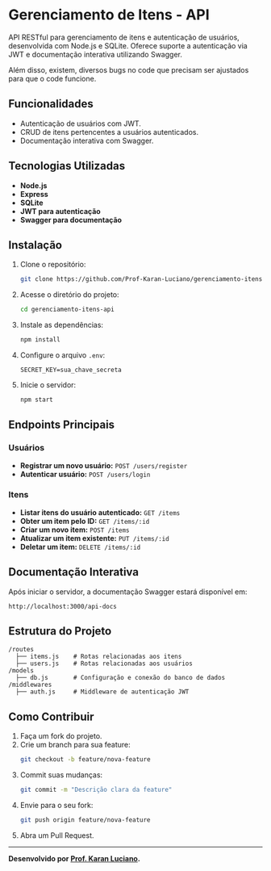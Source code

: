 
# Gerenciamento de Itens - API

API RESTful para gerenciamento de itens e autenticação de usuários, desenvolvida com Node.js e SQLite. Oferece suporte a autenticação via JWT e documentação interativa utilizando Swagger.

Além disso, existem, diversos bugs no code que precisam ser ajustados para que o code funcione.

## Funcionalidades

- Autenticação de usuários com JWT.
- CRUD de itens pertencentes a usuários autenticados.
- Documentação interativa com Swagger.

## Tecnologias Utilizadas

- **Node.js**
- **Express**
- **SQLite**
- **JWT para autenticação**
- **Swagger para documentação**

## Instalação

1. Clone o repositório:
   ```bash
   git clone https://github.com/Prof-Karan-Luciano/gerenciamento-itens-api.git
   ```
2. Acesse o diretório do projeto:
   ```bash
   cd gerenciamento-itens-api
   ```
3. Instale as dependências:
   ```bash
   npm install
   ```
4. Configure o arquivo `.env`:
   ```env
   SECRET_KEY=sua_chave_secreta
   ```
5. Inicie o servidor:
   ```bash
   npm start
   ```

## Endpoints Principais

### Usuários
- **Registrar um novo usuário:** `POST /users/register`
- **Autenticar usuário:** `POST /users/login`

### Itens
- **Listar itens do usuário autenticado:** `GET /items`
- **Obter um item pelo ID:** `GET /items/:id`
- **Criar um novo item:** `POST /items`
- **Atualizar um item existente:** `PUT /items/:id`
- **Deletar um item:** `DELETE /items/:id`

## Documentação Interativa

Após iniciar o servidor, a documentação Swagger estará disponível em:
```
http://localhost:3000/api-docs
```

## Estrutura do Projeto

```
/routes
  ├── items.js    # Rotas relacionadas aos itens
  ├── users.js    # Rotas relacionadas aos usuários
/models
  ├── db.js       # Configuração e conexão do banco de dados
/middlewares
  ├── auth.js     # Middleware de autenticação JWT
```

## Como Contribuir

1. Faça um fork do projeto.
2. Crie um branch para sua feature:
   ```bash
   git checkout -b feature/nova-feature
   ```
3. Commit suas mudanças:
   ```bash
   git commit -m "Descrição clara da feature"
   ```
4. Envie para o seu fork:
   ```bash
   git push origin feature/nova-feature
   ```
5. Abra um Pull Request.

---

**Desenvolvido por [Prof. Karan Luciano](https://github.com/Prof-Karan-Luciano).**
